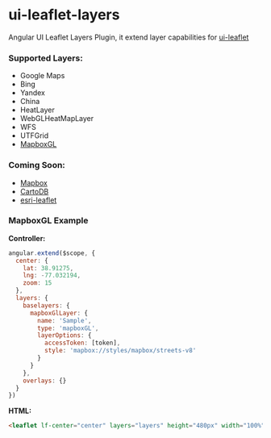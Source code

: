 # ui-leaflet-layers

Angular UI Leaflet Layers Plugin, it extend layer capabilities for [ui-leaflet](http://angular-ui.github.io/ui-leaflet)

### Supported Layers:

* Google Maps
* Bing
* Yandex
* China
* HeatLayer
* WebGLHeatMapLayer
* WFS
* UTFGrid
* [MapboxGL](https://github.com/mapbox/mapbox-gl-leaflet)

### Coming Soon:

* [Mapbox](http://mapbox.com/)
* [CartoDB](http://cartodb.com/)
* [esri-leaflet](http://esri.github.io/esri-leaflet/)

### MapboxGL Example

**Controller:**

```js
angular.extend($scope, {
  center: {
    lat: 38.91275,
    lng: -77.032194,
    zoom: 15
  },
  layers: {
    baselayers: {
      mapboxGlLayer: {
        name: 'Sample',
        type: 'mapboxGL',
        layerOptions: {
          accessToken: [token],
          style: 'mapbox://styles/mapbox/streets-v8'
        }
      }
    },
    overlays: {}
  }
})
```

**HTML:**

```html
<leaflet lf-center="center" layers="layers" height="480px" width="100%"></leaflet>
```
